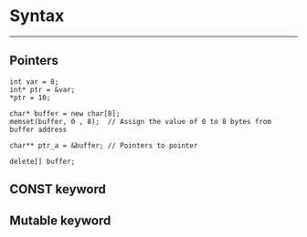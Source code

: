 # Syntax
---
## Pointers
```
int var = 8;
int* ptr = &var;  
*ptr = 10; 

char* buffer = new char[8];
memset(buffer, 0 , 8);  // Assign the value of 0 to 8 bytes from buffer address

char** ptr_a = &buffer; // Pointers to pointer

delete[] buffer;
```
## CONST keyword

## Mutable keyword
